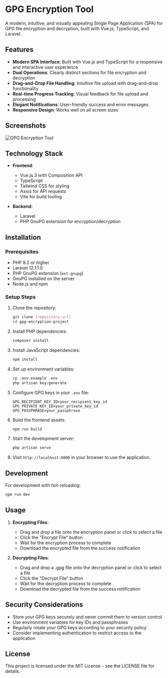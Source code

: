 # GPG Encryption Tool

A modern, intuitive, and visually appealing Single Page Application (SPA) for GPG file encryption and decryption, built with Vue.js, TypeScript, and Laravel.

## Features

- **Modern SPA Interface**: Built with Vue.js and TypeScript for a responsive and interactive user experience
- **Dual Operations**: Clearly distinct sections for file encryption and decryption
- **Drag-and-Drop File Handling**: Intuitive file upload with drag-and-drop functionality
- **Real-time Progress Tracking**: Visual feedback for file upload and processing
- **Elegant Notifications**: User-friendly success and error messages
- **Responsive Design**: Works well on all screen sizes

## Screenshots

![GPG Encryption Tool](screenshot.png)

## Technology Stack

- **Frontend**:
  - Vue.js 3 with Composition API
  - TypeScript
  - Tailwind CSS for styling
  - Axios for API requests
  - Vite for build tooling

- **Backend**:
  - Laravel
  - PHP GnuPG extension for encryption/decryption

## Installation

### Prerequisites

- PHP 8.2 or higher
- Laravel 12.1.1.0
- PHP GnuPG extension (`ext-gnupg`)
- GnuPG installed on the server
- Node.js and npm

### Setup Steps

1. Clone the repository:
   ```bash
   git clone [repository-url]
   cd gpg-encryption-project
   ```

2. Install PHP dependencies:
   ```bash
   composer install
   ```

3. Install JavaScript dependencies:
   ```bash
   npm install
   ```

4. Set up environment variables:
   ```bash
   cp .env.example .env
   php artisan key:generate
   ```

5. Configure GPG keys in your `.env` file:
   ```
   GPG_RECIPIENT_KEY_ID=your_recipient_key_id
   GPG_PRIVATE_KEY_ID=your_private_key_id
   GPG_PASSPHRASE=your_passphrase
   ```

6. Build the frontend assets:
   ```bash
   npm run build
   ```

7. Start the development server:
   ```bash
   php artisan serve
   ```

8. Visit `http://localhost:8000` in your browser to use the application.

## Development

For development with hot-reloading:

```bash
npm run dev
```

## Usage

1. **Encrypting Files**:
   - Drag and drop a file onto the encryption panel or click to select a file
   - Click the "Encrypt File" button
   - Wait for the encryption process to complete
   - Download the encrypted file from the success notification

2. **Decrypting Files**:
   - Drag and drop a .gpg file onto the decryption panel or click to select a file
   - Click the "Decrypt File" button
   - Wait for the decryption process to complete
   - Download the decrypted file from the success notification

## Security Considerations

- Store your GPG keys securely and never commit them to version control
- Use environment variables for key IDs and passphrases
- Regularly rotate your GPG keys according to your security policy
- Consider implementing authentication to restrict access to the application

## License

This project is licensed under the MIT License - see the LICENSE file for details.
